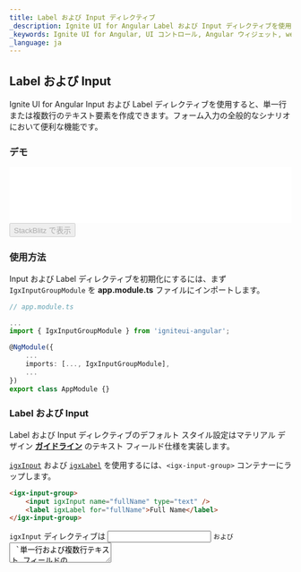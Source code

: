```yaml
---
title: Label および Input ディレクティブ
_description: Ignite UI for Angular Label および Input ディレクティブを使用すると、単一行または複数行のテキスト要素を作成し、CSS スタイルを追加し、その他のコントロールと統合できます。
_keywords: Ignite UI for Angular, UI コントロール, Angular ウィジェット, web ウィジェット, UI ウィジェット, Angular, ネイティブ Angular コンポーネント スィート, ネイティブ Angular コントロール, ネイティブ Angular コンポーネント ライブラリ, Angular Label コンポーネント, Angular Label コントロール, Angular Input コンポーネント, Angular Input コントロール, Input コンポーネント, Input コントロール, Label コンポーネント, Label コントロール, Angular Input ディレクティブ, Angular Label ディレクティブ, Angular Forms, Angular Reactive Forms, Angular フォームの検証
_language: ja
---
```


## Label および Input
<p class="highlight">
Ignite UI for Angular Input および Label ディレクティブを使用すると、単一行または複数行のテキスト要素を作成できます。フォーム入力の全般的なシナリオにおいて便利な機能です。
</p>
<div class="divider--half"></div>

### デモ
<div class="sample-container loading" style="height:100px">
<iframe id="input-group-sample-1-frame" src='{environment:demosBaseUrl}/data-entries/input-group-sample-1' width="100%" height="100%" seamless="" frameBorder="0" onload="onSampleIframeContentLoaded(this);"></iframe>
</div>
<div>
    <button data-localize="stackblitz" disabled class="stackblitz-btn" data-iframe-id="input-group-sample-1-frame" data-demos-base-url="{environment:demosBaseUrl}">StackBlitz で表示</button>
</div>
<div class="divider--half"></div>

### 使用方法
Input および Label ディレクティブを初期化にするには、まず `IgxInputGroupModule` を **app.module.ts** ファイルにインポートします。

```typescript
// app.module.ts

...
import { IgxInputGroupModule } from 'igniteui-angular';

@NgModule({
    ...
    imports: [..., IgxInputGroupModule],
    ...
})
export class AppModule {}
```

### Label および Input
Label および Input ディレクティブのデフォルト スタイル設定はマテリアル デザイン [**ガイドライン**](https://material.io/guidelines/components/text-fields.html) のテキスト フィールド仕様を実装します。

[`igxInput`]({environment:angularApiUrl}/classes/igxinputdirective.html) および [`igxLabel`]({environment:angularApiUrl}/classes/igxlabeldirective.html) を使用するには、`<igx-input-group>` コンテナーにラップします。

```html
<igx-input-group>
    <input igxInput name="fullName" type="text" />
    <label igxLabel for="fullName">Full Name</label>
</igx-input-group>
```

`igxInput` ディレクティブは <input> `および` <textarea> `単一行および複数行テキスト フィールドの HTML要素に適用できます。ラベルの隣にアスタリスクが追加され、このフィールドは必須入力であることを示します。入力は検証が成功/失敗したかどうかによって緑/赤に変わります。

#### 検証
[`required`]({environment:angularApiUrl}/classes/igxinputdirective.html#required) 属性を使用して `input` を検証できます。

```html
<igx-input-group>
    <input igxInput name="fullName" type="text" required="required" />
    <label igxLabel for="fullName">Full Name</label>
</igx-input-group>
```

<div class="sample-container loading" style="height:100px">
    <iframe id="input-group-sample-2-frame" data-src='{environment:demosBaseUrl}/data-entries/input-group-sample-2' width="100%" height="100%" seamless="" frameBorder="0" class="lazyload"></iframe>
</div>
<div>
    <button data-localize="stackblitz" disabled class="stackblitz-btn" data-iframe-id="input-group-sample-2-frame" data-demos-base-url="{environment:demosBaseUrl}">StackBlitz で表示</button>
</div>
<div class="divider--half"></div>

#### データ バインディング
Ignite UI for Angular Input ディレクティブは、一方向および双方向のデータ バインディングをサポートします。以下のコードは `NgModel` を使用して双方向のデータ バインディングを追加する方法を示します。

```typescript
public user = {
    fullName: ""
};

```

マークアップのコード:

```html
<igx-input-group>
    <input igxInput name="fullName" type="text" [(ngModel)]="user.fullName" required="required" />
    <label igxLabel for="fullName">Full Name</label>
</igx-input-group>
```

### Input Group
Ignite UI for Angular Input Group コンポーネントは、開発者が使いやすく美しフォームを作成するのに役立ちます。詳細については、別のトピック[こちら](input_group.md) を参照してください。

### API リファレンス
<div class="divider--half"></div>

* [IgxLabelDirective]({environment:angularApiUrl}/classes/igxlabeldirective.html)
* [IgxInputDirective]({environment:angularApiUrl}/classes/igxinputdirective.html)
* [IgxInputGroupComponent]({environment:angularApiUrl}/classes/igxinputgroupcomponent.html)

### その他のリソース
<div class="divider--half"></div>

関連トピック:
* [Input Group](input_group.md)

コミュニティに参加して新しいアイデアをご提案ください。
* [Ignite UI for Angular **フォーラム** (英語)](https://www.infragistics.com/community/forums/f/ignite-ui-for-angular)
* [Ignite UI for Angular **GitHub** (英語)](https://github.com/IgniteUI/igniteui-angular)